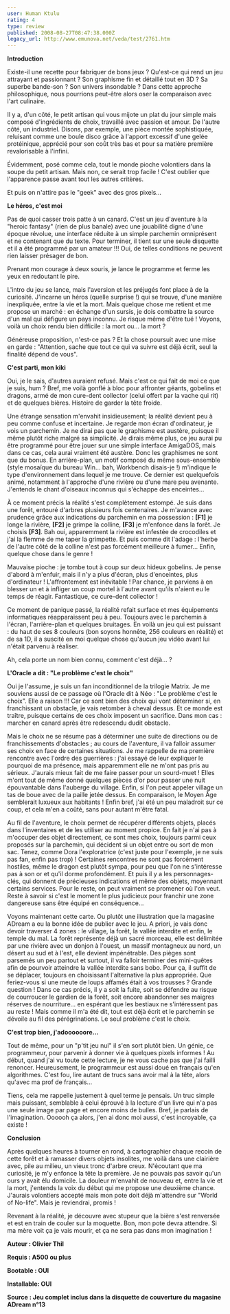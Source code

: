 ```yaml
---
user: Human Ktulu
rating: 4
type: review
published: 2008-08-27T08:47:38.000Z
legacy_url: http://www.emunova.net/veda/test/2761.htm
---
```

**Introduction**  

  

Existe-il une recette pour fabriquer de bons jeux ? Qu'est-ce qui rend un jeu attrayant et passionnant ? Son graphisme fin et détaillé tout en 3D ? Sa superbe bande-son ? Son univers insondable ? Dans cette approche philosophique, nous pourrions peut-être alors oser la comparaison avec l'art culinaire.  

  

Il y a, d'un côté, le petit artisan qui vous mijote un plat du jour simple mais composé d'ingrédients de choix, travaillé avec passion et amour. De l'autre côté, un industriel. Disons, par exemple, une pièce montée sophistiquée, reluisant comme une boule disco grâce à l'apport excessif d'une gelée protéinique, apprécié pour son coût très bas et pour sa matière première revalorisable à l'infini.  

  

Évidemment, posé comme cela, tout le monde pioche volontiers dans la soupe du petit artisan. Mais non, ce serait trop facile ! C'est oublier que l'apparence passe avant tout les autres critères.  

Et puis on n'attire pas le "geek" avec des gros pixels...  

  

  

**Le héros, c'est moi**  

  

Pas de quoi casser trois patte à un canard. C'est un jeu d'aventure à la "heroic fantasy" (rien de plus banale) avec une jouabilité digne d'une époque révolue, une interface réduite à un simple parchemin omniprésent et ne contenant que du texte. Pour terminer, il tient sur une seule disquette et il a été programmé par un amateur !!! Oui, de telles conditions ne peuvent rien laisser présager de bon.  

Prenant mon courage à deux souris, je lance le programme et ferme les yeux en redoutant le pire.  

  

L'intro du jeu se lance, mais l'aversion et les préjugés font place à de la curiosité. J'incarne un héros (quelle surprise !) qui se trouve, d'une manière inexpliquée, entre la vie et la mort. Mais quelque chose me retient et me propose un marché : en échange d'un sursis, je dois combattre la source d'un mal qui défigure un pays inconnu. Je risque même d'être tué ! Voyons, voilà un choix rendu bien difficile : la mort ou... la mort ?  

Généreuse proposition, n'est-ce pas ? Et la chose poursuit avec une mise en garde : "Attention, sache que tout ce qui va suivre est déjà écrit, seul la finalité dépend de vous".  

  

  

**C'est parti, mon kiki**  

  

Oui, je le sais, d'autres auraient refusé. Mais c'est ce qui fait de moi ce que je suis, hum ? Bref, me voilà gonflé à bloc pour affronter géants, gobelins et dragons, armé de mon cure-dent collector (celui offert par la vache qui rit) et de quelques bières. Histoire de garder la tête froide.  

  

Une étrange sensation m'envahit insidieusement; la réalité devient peu à peu comme confuse et incertaine. Je regarde mon écran d'ordinateur, je vois un parchemin. Je ne dirai pas que le graphisme est austère, puisque il même plutôt riche malgré sa simplicité. Je dirais même plus, ce jeu aurai pu être programmé pour être jouer sur une simple interface AmigaDOS, mais dans ce cas, cela aurai vraiment été austère. Donc les graphismes ne sont que du bonus. En arrière-plan, un motif composé du même sous-ensemble (style mosaïque du bureau Win... bah, Workbench disais-je !) m'indique le type d'environnement dans lequel je me trouve. Ce dernier est quelquefois animé, notamment à l'approche d'une rivière ou d'une mare peu avenante. J'entends le chant d'oiseaux inconnus qui s'échappe des enceintes...  

  

À ce moment précis la réalité s'est complètement estompé. Je suis dans une forêt, entouré d'arbres plusieurs fois centenaires. Je m'avance avec prudence grâce aux indications du parchemin en ma possession : **\[F1\]** je longe la rivière, **\[F2\]** je grimpe la colline, **\[F3\]** je m'enfonce dans la forêt. Je choisis **\[F3\]**. Bah oui, apparemment la rivière est infestée de crocodiles et j'ai la flemme de me taper la grimpette. Et puis comme dit l'adage : l'herbe de l'autre côté de la colline n'est pas forcément meilleure à fumer... Enfin, quelque chose dans le genre !  

  

Mauvaise pioche : je tombe tout à coup sur deux hideux gobelins. Je pense d'abord à m'enfuir, mais il n'y a plus d'écran, plus d'enceintes, plus d'ordinateur ! L'affrontement est inévitable ! Par chance, je parviens à en blesser un et à infliger un coup mortel à l'autre avant qu'ils n'aient eu le temps de réagir. Fantastique, ce cure-dent collector !  

  

Ce moment de panique passé, la réalité refait surface et mes équipements informatiques réapparaissent peu à peu. Toujours avec le parchemin à l'écran, l'arrière-plan et quelques bruitages. En voilà un jeu qui est puissant : du haut de ses 8 couleurs (bon soyons honnête, 256 couleurs en réalité) et de sa 1D, il a suscité en moi quelque chose qu'aucun jeu vidéo avant lui n'était parvenu à réaliser.  

Ah, cela porte un nom bien connu, comment c'est déjà... ?  

  

  

**L'Oracle a dit : "Le problème c'est le choix"**  

  

Oui je l'assume, je suis un fan inconditionnel de la trilogie Matrix. Je me souviens aussi de ce passage où l'Oracle dit à Néo : "Le problème c'est le choix". Elle a raison !!! Car ce sont bien des choix qui vont déterminer si, en franchissant un obstacle, je vais retomber à cheval dessus. Et ce monde est traître, puisque certains de ces choix imposent un sacrifice. Dans mon cas : marcher en canard après être redescendu dudit obstacle.  

  

Mais le choix ne se résume pas à déterminer une suite de directions ou de franchissements d'obstacles ; au cours de l'aventure, il va falloir assumer ses choix en face de certaines situations. Je me rappelle de ma première rencontre avec l'ordre des guerrières : j'ai essayé de leur expliquer le pourquoi de ma présence, mais apparemment elle ne m'ont pas pris au sérieux. J'aurais mieux fait de me faire passer pour un sourd-muet ! Elles m'ont tout de même donné quelques pièces d'or pour passer une nuit épouvantable dans l'auberge du village. Enfin, si l'on peut appeler village un tas de boue avec de la paille jetée dessus. En comparaison, le Moyen Âge semblerait luxueux aux habitants ! Enfin bref, j'ai été un peu maladroit sur ce coup, et cela m'en a coûté, sans pour autant m'être fatal.  

  

Au fil de l'aventure, le choix permet de récupérer différents objets, placés dans l'inventaires et de les utiliser au moment propice. En fait je n'ai pas à m'occuper des objet directement, ce sont mes choix, toujours parmi ceux proposés sur la parchemin, qui décident si un objet entre ou sort de mon sac. Tenez, comme Dora l'exploratrice (c'est juste pour l'exemple, je ne suis pas fan, enfin pas trop) ! Certaines rencontres ne sont pas forcément hostiles, même le dragon est plutôt sympa, pour peu que l'on ne s'intéresse pas à son or et qu'il dorme profondément. Et puis il y a les personnages-clés, qui donnent de précieuses indications et même des objets, moyennant certains services. Pour le reste, on peut vraiment se promener où l'on veut. Reste à savoir si c'est le moment le plus judicieux pour franchir une zone dangereuse sans être équipé en conséquence...  

  

Voyons maintenant cette carte. Ou plutôt une illustration que la magasine ADream a eu la bonne idée de publier avec le jeu. A priori, je vais donc devoir traverser 4 zones : le village, la forêt, la vallée interdite et enfin, le temple du mal. La forêt représente déjà un sacré morceau, elle est délimitée par une rivière avec un donjon à l'ouest, un massif montagneux au nord, un désert au sud et à l'est, elle devient impénétrable. Des pièges sont parsemés un peu partout et surtout, il va falloir terminer des mini-quêtes afin de pourvoir atteindre la vallée interdite sans bobo. Pour ça, il suffit de se déplacer, toujours en choisissant l'alternative la plus appropriée. Que feriez-vous si une meute de loups affamés était à vos trousses ? Grande question ! Dans ce cas précis, il y a soit la fuite, soit se défendre au risque de courroucer le gardien de la forêt, soit encore abandonner ses maigres réserves de nourriture... en espérant que les bestiaux ne s'intéressent pas au reste ! Mais comme il m'a été dit, tout est déjà écrit et le parchemin se dévoile au fil des pérégrinations. Le seul problème c'est le choix.  

  

  

**C'est trop bien, j'adoooooore...**  

  

Tout de même, pour un "p'tit jeu nul" il s'en sort plutôt bien. Un génie, ce programmeur, pour parvenir à donner vie à quelques pixels informes ! Au début, quand j'ai vu toute cette lecture, je ne vous cache pas que j'ai failli renoncer. Heureusement, le programmeur est aussi doué en français qu'en algorithmes. C'est fou, lire autant de trucs sans avoir mal à la tête, alors qu'avec ma prof de français...  

  

Tiens, cela me rappelle justement à quel terme je pensais. Un truc simple mais puissant, semblable à celui éprouvé à la lecture d'un livre qui n'a pas une seule image par page et encore moins de bulles. Bref, je parlais de l'imagination. Oooooh ça alors, j'en ai donc moi aussi, c'est incroyable, ça existe !  

  

  

**Conclusion**  

  

Après quelques heures à tourner en rond, à cartographier chaque recoin de cette forêt et à ramasser divers objets insolites, me voilà dans une clairière avec, pile au milieu, un vieux tronc d'arbre creux. N'écoutant que ma curiosité, je m'y enfonce la tête la première. Je ne pouvais pas savoir qu'un ours y avait élu domicile. La douleur m'envahit de nouveau et, entre la vie et la mort, j'entends la voix du début qui me propose une deuxième chance. J'aurais volontiers accepté mais mon pote doit déjà m'attendre sur "World of No-life". Mais je reviendrai, promis !  

  

Revenant à la réalité, je découvre avec stupeur que la bière s'est renversée et est en train de couler sur la moquette. Bon, mon pote devra attendre. Si ma mère voit ça je vais mourir, et ça ne sera pas dans mon imagination !  

  

  

**Auteur : Olivier Thil**  

  

**Requis : A500 ou plus**  

  

**Bootable : OUI**  

  

**Installable: OUI**  

  

**Source : Jeu complet inclus dans la disquette de couverture du magasine ADream n°13**